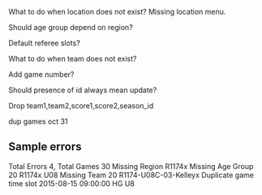 
What to do when location does not exist? Missing location menu.


Should age group depend on region?

Default referee slots?

What to do when team does not exist?

Add game number?

Should presence of id always mean update?

Drop team1,team2,score1,score2,season_id

dup games oct 31

## Sample errors
Total Errors 4, Total Games 30
Missing Region R1174x
Missing Age Group 20 R1174x U08
Missing Team 20 R1174-U08C-03-Kelleyx
Duplicate game time slot 2015-08-15 09:00:00 HG U8
